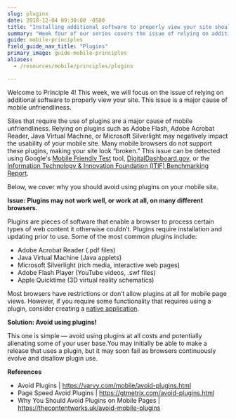 ```yaml
---
slug: plugins
date: 2018-12-04 09:30:00 -0500
title: "Installing additional software to properly view your site should not be necessary"
summary: "Week four of our series covers the issue of relying on additional software to properly view your site."
guide: mobile-principles
field_guide_nav_title: "Plugins"
primary_image: guide-mobile-principles
aliases:
  - /resources/mobile/principles/plugins

---
```


Welcome to Principle 4! This week, we will focus on the issue of relying on additional software to properly view your site. This issue is a major cause of mobile unfriendliness.

Sites that require the use of plugins are a major cause of mobile unfriendliness. Relying on plugins such as Adobe Flash, Adobe Acrobat Reader, Java Virtual Machine, or Microsoft Silverlight may negatively impact the usability of your mobile site. Many mobile browsers do not support these plugins, making your site look “broken.” This issue can be detected using Google's [Mobile Friendly Test](https://search.google.com/test/mobile-friendly) tool, [DigitalDashboard.gov](https://www.digitaldashboard.gov/), or the [Information Technology & Innovation Foundation (ITIF) Benchmarking Report](https://itif.org/publications/2017/03/08/benchmarking-us-government-websites).

Below, we cover why you should avoid using plugins on your mobile site.

**Issue: Plugins may not work well, or work at all, on many different browsers.**

Plugins are pieces of software that enable a browser to process certain types of web content it otherwise couldn’t. Plugins require installation and updating prior to use. Some of the most common plugins include:

- Adobe Acrobat Reader (.pdf files)
- Java Virtual Machine (Java applets)
- Microsoft Silverlight (rich media, interactive web pages)
- Adobe Flash Player (YouTube videos, .swf files)
- Apple Quicktime (3D virtual reality schematics)

Most browsers have restrictions or don’t allow plugins at all for mobile page views. However, if you require some functionality that requires using a plugin, consider creating a [native application](https://careerfoundry.com/en/blog/web-development/what-is-the-difference-between-a-mobile-app-and-a-web-app/).

**Solution: Avoid using plugins!**

This one is simple — avoid using plugins at all costs and potentially alienating some of your user base.You may initially be able to make a release that uses a plugin, but it may soon fail as browsers continuously evolve and disallow plugin use.

**References**

- Avoid Plugins | https://varvy.com/mobile/avoid-plugins.html
- Page Speed Avoid Plugins | https://gtmetrix.com/avoid-plugins.html
- Why You Should Avoid Plugins on Mobile Pages | https://thecontentworks.uk/avoid-mobile-plugins
